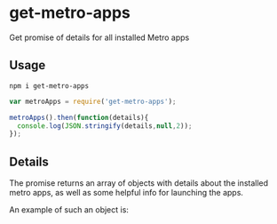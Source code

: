 # get-metro-apps
Get promise of details for all installed Metro apps

## Usage
```
npm i get-metro-apps
```

```javascript
var metroApps = require('get-metro-apps');

metroApps().then(function(details){
  console.log(JSON.stringify(details,null,2));
});

```

## Details

The promise returns an array of objects with details about the installed metro apps, as well as some helpful info for launching the apps.

An example of such an object is:
```javascript

```
